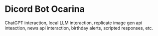 # Dicord Bot Ocarina
 ChatGPT interaction, local LLM interaction, replicate image gen api inteaction, news api interaction, birthday alerts, scripted responses, etc.
